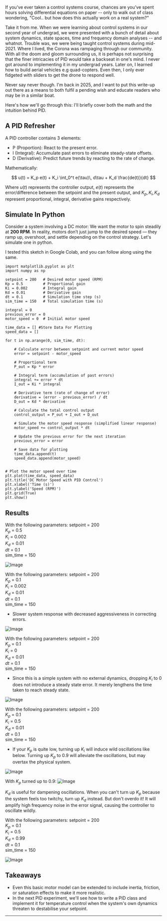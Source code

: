 If you've ever taken a control systems course, chances are you've spent hours solving differential equations on paper -- only to walk out of class wondering, "Cool.. but how does this actually work on a real system?"

Take it from me. When we were learning about control systems in our second year of undergrad, we were presented with a bunch of detail about system dynamics, state spaces, time and frequency domain analyses -- and whatnot.
Trouble was, we were being taught control systems during mid-2021. Where I lived, the Corona was rampaging through our community. With all the doom and gloom surrounding us, it is perhaps not surprising that the finer intricacies of PID would take a backseat in one's mind. I never got around to implementing it in my undergrad years. Later on, I learned how to build aerial vehicles e.g quad-copters. Even then, I only ever fidgeted with sliders to get the drone to respond well.    

Never say never though. I'm back in 2025, and I want to put this write-up out there as a means to both fulfil a pending wish and educate readers who may be in a similar boat. 

Here's how we'll go through this: I'll briefly cover both the math and the intuition behind PID. 

## A PID Refresher

A PID controller contains 3 elements:
- P (Proportion):  React to the present error.
- I (Integral): Accumulate past errors to eliminate steady-state offsets.
- D (Derivative): Predict future trends by reacting to the rate of change.

Mathematically:

$$ 
u(t) = K_p e(t) + K_i \int_0^t e(\tau)\, d\tau + K_d \frac{de(t)}{dt}
$$

Where $u(t)$ represents the controller output, $e(t)$ represents the error/difference between the setpoint and the present output, and $K_p,K_i,K_d$ represent proportional, integral, derivative gains respectively.

## Simulate In Python

Consider a system involving a DC motor: We want the motor to spin steadily at **200 RPM**. In reality, motors don’t just jump to the desired speed — they ramp up, overshoot, and settle depending on the control strategy. Let's simulate one in python.

I tested this sketch in Google Colab, and you can follow along using the same.

```
import matplotlib.pyplot as plt 
import numpy as np

setpoint = 200   # Desired motor speed (RPM)
Kp = 0.5         # Proportional gain
Ki = 0.002       # Integral gain
Kd = 0.01        # Derivative gain
dt = 0.1         # Simulation time step (s)
sim_time = 150   # Total simulation time (s)

integral = 0
previous_error = 0
motor_speed = 0  # Initial motor speed 

time_data = [] #Store Data For Plotting
speed_data = []

for t in np.arange(0, sim_time, dt):

	# Calculate error between setpoint and current motor speed
	error = setpoint - motor_speed
	
	# Proportional term
	P_out = Kp * error
	
	# Integral term (accumulation of past errors)
	integral += error * dt
	I_out = Ki * integral
	
	# Derivative term (rate of change of error)
	derivative = (error - previous_error) / dt
	D_out = Kd * derivative
	
	# Calculate the total control output
	control_output = P_out + I_out + D_out
	
	# Simulate the motor speed response (simplified linear response)
	motor_speed += control_output * dt
	
	# Update the previous error for the next iteration
	previous_error = error
	
	# Save data for plotting
	time_data.append(t)
	speed_data.append(motor_speed)


# Plot the motor speed over time
plt.plot(time_data, speed_data)
plt.title('DC Motor Speed with PID Control')
plt.xlabel('Time (s)')
plt.ylabel('Speed (RPM)')
plt.grid(True)
plt.show()

```

## Results 

With the following parameters:
setpoint = 200   
$K_p$ = 0.5        
$K_i$ = 0.002     
$K_d$ = 0.01       
$dt$ = 0.1        
sim_time = 150  

![Image](Assets/1.png)


With the following parameters:
setpoint = 200   
$K_p$ = 0.1        
$K_i$ = 0.002     
$K_d$ = 0.01       
$dt$ = 0.1        
sim_time = 150  
- Slower system response with decreased aggressiveness in correcting errors.

![Image](Assets/2.png)

With the following parameters:
setpoint = 200   
$K_p$ = 0.1        
$K_i$ = 0     
$K_d$ = 0.01       
$dt$ = 0.1        
sim_time = 150  
- Since this is a simple system with no external dynamics, dropping $K_i$ to 0 does not introduce a steady state error. It merely lengthens the time taken to reach steady state. 

![Image](Assets/3.png)

With the following parameters:
setpoint = 200   
$K_p$ = 0.1        
$K_i$ = 0.5     
$K_d$ = 0.01       
$dt$ = 0.1        
sim_time = 150  
- If your $K_p$ is quite low, turning up $K_i$ will induce wild oscillations like below. Turning up $K_p$ to 0.9 will alleviate the oscillations, but may overtax the physical system.   

![Image](Assets/4.png)

With $K_p$ turned up to 0.9:
![Image](Assets/5.png)

$K_d$ is useful for dampening oscillations. When you can't turn up $K_p$ because the system feels too twitchy, turn up $K_d$ instead. But don't overdo it! It will amplify high frequency noise in the error signal, causing the controller to oscillate wildly. 

With the following parameters:
setpoint = 200   
$K_p$ = 0.1        
$K_i$ = 0.5     
$K_d$ = 0.99      
$dt$ = 0.1        
sim_time = 150 

![Image](Assets/6.png)


## Takeaways

- Even this basic motor model can be extended to include inertia, friction, or saturation effects to make it more realistic.
- In the next PID experiment, we'll see how to write a PID class and implement it for temperature control when the system's own dynamics threaten to destabilise your setpoint.

---